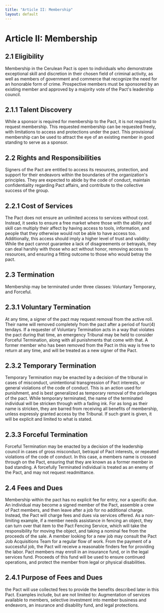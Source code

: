 ```yaml
---
title: "Article II: Membership"
layout: default
---
```


# Article II: Membership

## 2.1 Eligibility

Membership in the Cerulean Pact is open to individuals who demonstrate exceptional skill and discretion in their chosen field of criminal activity, as well as members of government and commerce that recognize the need for an honorable form of crime. Prospective members must be sponsored by an existing member and approved by a majority vote of the Pact's leadership council.

## 2.1.1 Talent Discovery

While a sponsor is required for membership to the Pact, it is not required to request membership. This requested membership can be requested freely, with limitations to access and protections under the pact. This provisional membership can be used to attract the eye of an existing member in good standing to serve as a sponsor.

## 2.2 Rights and Responsibilities

Signers of the Pact are entitled to access its resources, protection, and support for their endeavors within the boundaries of the organization's principles. They are expected to abide by the code of conduct, maintain confidentiality regarding Pact affairs, and contribute to the collective success of the group.

## 2.2.1 Cost of Services

The Pact does not ensure an unlimited access to services without cost. Instead, it seeks to ensure a free market where those with the ability and skill can multiply their affect by having access to tools, information, and people that they otherwise would not be able to have access too. Additionally, this access should imply a higher level of trust and validity: While the pact cannot guarantee a lack of disagreements or betrayals, they can deal harshly with those who act without honor, removing access to resources, and ensuring a fitting outcome to those who would betray the pact.

## 2.3 Termination

Membership may be terminated under three classes: Voluntary Temporary, and Forceful.

## 2.3.1 Voluntary Termination

At any time, a signer of the pact may request removal from the active roll. Their name will removed completely from the pact after a period of four(4) tendays.
If a requester of Voluntary Termination acts in a way that violates the pact during that time, an emergency Tribunal may be held to consider Forceful Termination, along with all punishments that come with that. A former member who has been removed from the Pact in this way is free to return at any time, and will be treated as a new signer of the Pact.

## 2.3.2 Temporary Termination

Temporary Termination may be enacted by a decision of the tribunal in cases of misconduct, unintentional transgression of Pact interests, or general violations of the code of conduct. This is an action used for punishment, and is best generalized as temporary removal of the privileges of the pact. While temporary terminated, the name of the terminated individual will be stricken through with a fading ink. For as long as their name is stricken, they are barred from receiving all benefits of membership, unless expressly granted access by the Tribunal. If such grant is given, it will be explicit and limited to what is stated.

## 2.3.3 Forceful Termination

Forceful Termination may be enacted by a decision of the leadership council in cases of gross misconduct, betrayal of Pact interests, or repeated violations of the code of conduct. In this case, a members name is crossed through on the Pact, ensuring that they are known as a former member in bad standing. A forcefully Terminated individual is treated as an enemy of the Pact, and may not request readmittance.

## 2.4 Fees and Dues

Membership within the pact has no explicit fee for entry, nor a specific due. An individual may become a signed member of the Pact, assemble a crew of Pact members, and then leave after a job for no additional charge. Instead, the Pact will charge fees and dues via services offered. As a non-limiting example, if a member needs assistance in fencing an object, they can turn over that item to the Pact Fencing Service, which will take the responsibility for moving the object, and taking a nominal fee from the proceeds of the sale. A member looking for a new job may consult the Pact Job Acquisitions Team for a regular flow of work. From the payment of a successful job, the Pact will receive a reasonable finders fee for providing the labor. Pact members may enroll in an insurance fund, or in the legal services fund. Proceeds of this fund will be used to ensure continued operations, and protect the member from legal or physical disabilities.

## 2.4.1 Purpose of Fees and Dues

the Pact will use collected fees to provide the benefits described later in this Pact. Examples include, but are not limited to: Augmentation of services available to members, selective investment into member business and endeavors, an insurance and disability fund, and legal protections.
